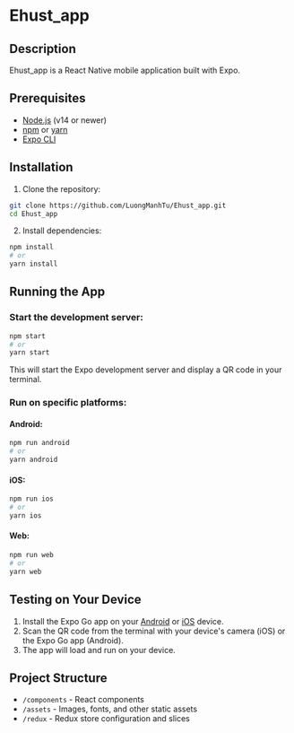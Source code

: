﻿# Ehust_app

## Description
Ehust_app is a React Native mobile application built with Expo.

## Prerequisites
- [Node.js](https://nodejs.org/) (v14 or newer)
- [npm](https://www.npmjs.com/) or [yarn](https://yarnpkg.com/)
- [Expo CLI](https://docs.expo.dev/get-started/installation/)

## Installation

1. Clone the repository:
```bash
git clone https://github.com/LuongManhTu/Ehust_app.git
cd Ehust_app
```

2. Install dependencies:
```bash
npm install
# or
yarn install
```

## Running the App

### Start the development server:
```bash
npm start
# or
yarn start
```

This will start the Expo development server and display a QR code in your terminal.

### Run on specific platforms:

#### Android:
```bash
npm run android
# or
yarn android
```

#### iOS:
```bash
npm run ios
# or
yarn ios
```

#### Web:
```bash
npm run web
# or
yarn web
```

## Testing on Your Device

1. Install the Expo Go app on your [Android](https://play.google.com/store/apps/details?id=host.exp.exponent) or [iOS](https://apps.apple.com/app/expo-go/id982107779) device.
2. Scan the QR code from the terminal with your device's camera (iOS) or the Expo Go app (Android).
3. The app will load and run on your device.

## Project Structure
- `/components` - React components
- `/assets` - Images, fonts, and other static assets
- `/redux` - Redux store configuration and slices


